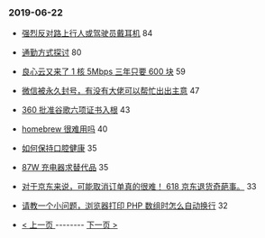 ### 2019-06-22 
- [强烈反对路上行人或驾驶员戴耳机](https://www.v2ex.com/t/576392) 84
- [通勤方式探讨](https://www.v2ex.com/t/576370) 80
- [良心云又来了 1 核 5Mbps 三年只要 600 块](https://www.v2ex.com/t/576362) 59
- [微信被永久封号，有没有大佬可以帮忙出出主意](https://www.v2ex.com/t/576400) 47
- [360 批准谷歌六项证书入根](https://www.v2ex.com/t/576383) 43
- [homebrew 很难用吗](https://www.v2ex.com/t/576408) 40
- [如何保持口腔健康](https://www.v2ex.com/t/576296) 35
- [87W 充电器求替代品](https://www.v2ex.com/t/576390) 35
- [对于京东来说，可能取消订单真的很难！ 618 京东退货奇葩事。](https://www.v2ex.com/t/576319) 33
- [请教一个小问题，浏览器打印 PHP 数组时怎么自动换行](https://www.v2ex.com/t/576458) 32 

- [ < 上一页 ](https://github.com/able8/v2ex-hot-record/blob/master/2019-06-21.md) -------- [ 下一页 > ](https://github.com/able8/v2ex-hot-record/blob/master/2019-06-23.md)